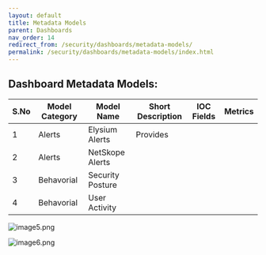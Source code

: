 ```yaml
---
layout: default
title: Metadata Models
parent: Dashboards
nav_order: 14
redirect_from: /security/dashboards/metadata-models/
permalink: /security/dashboards/metadata-models/index.html
---
```




## Dashboard Metadata Models:

| S.No | Model Category | Model Name | Short Description | IOC Fields | Metrics |
| --------------------- | --------------------- | --------------------- | --------------------- | --------------------- | --------------------- |
| 1 | Alerts | Elysium Alerts | Provides   |  |  |
| 2 | Alerts | NetSkope Alerts |  |  |  |
| 3 | Behavorial | Security Posture |  |  |  |
| 4 | Behavorial | User Activity |  |  |  |

	
![image5.png]({{site.baseurl}}/images/Oberservability-dashboards/image5.png)

![image6.png]({{site.baseurl}}/images/Oberservability-dashboards/image6.png)
